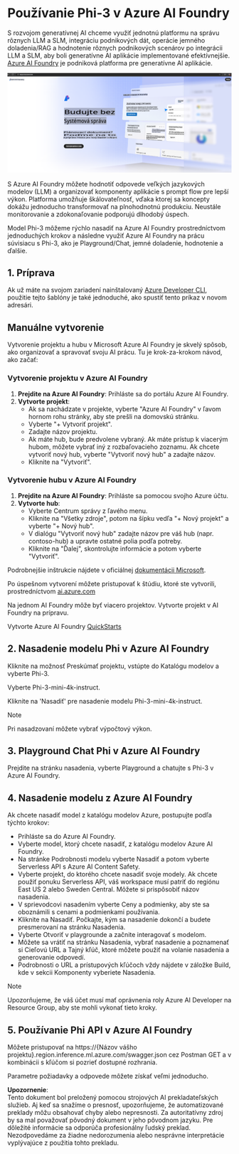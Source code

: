 # **Používanie Phi-3 v Azure AI Foundry**

S rozvojom generatívnej AI chceme využiť jednotnú platformu na správu rôznych LLM a SLM, integráciu podnikových dát, operácie jemného doladenia/RAG a hodnotenie rôznych podnikových scenárov po integrácii LLM a SLM, aby boli generatívne AI aplikácie implementované efektívnejšie. [Azure AI Foundry](https://ai.azure.com) je podniková platforma pre generatívne AI aplikácie.

![aistudo](../../../../translated_images/aifoundry_home.ffa4fe13d11f26171097f8666a1db96ac0979ffa1adde80374c60d1136c7e1de.sk.png)

S Azure AI Foundry môžete hodnotiť odpovede veľkých jazykových modelov (LLM) a organizovať komponenty aplikácie s prompt flow pre lepší výkon. Platforma umožňuje škálovateľnosť, vďaka ktorej sa koncepty dokážu jednoducho transformovať na plnohodnotnú produkciu. Neustále monitorovanie a zdokonaľovanie podporujú dlhodobý úspech.

Model Phi-3 môžeme rýchlo nasadiť na Azure AI Foundry prostredníctvom jednoduchých krokov a následne využiť Azure AI Foundry na prácu súvisiacu s Phi-3, ako je Playground/Chat, jemné doladenie, hodnotenie a ďalšie.

## **1. Príprava**

Ak už máte na svojom zariadení nainštalovaný [Azure Developer CLI](https://learn.microsoft.com/azure/developer/azure-developer-cli/overview?WT.mc_id=aiml-138114-kinfeylo), použitie tejto šablóny je také jednoduché, ako spustiť tento príkaz v novom adresári.

## Manuálne vytvorenie

Vytvorenie projektu a hubu v Microsoft Azure AI Foundry je skvelý spôsob, ako organizovať a spravovať svoju AI prácu. Tu je krok-za-krokom návod, ako začať:

### Vytvorenie projektu v Azure AI Foundry

1. **Prejdite na Azure AI Foundry**: Prihláste sa do portálu Azure AI Foundry.
2. **Vytvorte projekt**:
   - Ak sa nachádzate v projekte, vyberte "Azure AI Foundry" v ľavom hornom rohu stránky, aby ste prešli na domovskú stránku.
   - Vyberte "+ Vytvoriť projekt".
   - Zadajte názov projektu.
   - Ak máte hub, bude predvolene vybraný. Ak máte prístup k viacerým hubom, môžete vybrať iný z rozbaľovacieho zoznamu. Ak chcete vytvoriť nový hub, vyberte "Vytvoriť nový hub" a zadajte názov.
   - Kliknite na "Vytvoriť".

### Vytvorenie hubu v Azure AI Foundry

1. **Prejdite na Azure AI Foundry**: Prihláste sa pomocou svojho Azure účtu.
2. **Vytvorte hub**:
   - Vyberte Centrum správy z ľavého menu.
   - Kliknite na "Všetky zdroje", potom na šípku vedľa "+ Nový projekt" a vyberte "+ Nový hub".
   - V dialógu "Vytvoriť nový hub" zadajte názov pre váš hub (napr. contoso-hub) a upravte ostatné polia podľa potreby.
   - Kliknite na "Ďalej", skontrolujte informácie a potom vyberte "Vytvoriť".

Podrobnejšie inštrukcie nájdete v oficiálnej [dokumentácii Microsoft](https://learn.microsoft.com/azure/ai-studio/how-to/create-projects).

Po úspešnom vytvorení môžete pristupovať k štúdiu, ktoré ste vytvorili, prostredníctvom [ai.azure.com](https://ai.azure.com/)

Na jednom AI Foundry môže byť viacero projektov. Vytvorte projekt v AI Foundry na prípravu.

Vytvorte Azure AI Foundry [QuickStarts](https://learn.microsoft.com/azure/ai-studio/quickstarts/get-started-code)

## **2. Nasadenie modelu Phi v Azure AI Foundry**

Kliknite na možnosť Preskúmať projektu, vstúpte do Katalógu modelov a vyberte Phi-3.

Vyberte Phi-3-mini-4k-instruct.

Kliknite na 'Nasadiť' pre nasadenie modelu Phi-3-mini-4k-instruct.

> [!NOTE]
>
> Pri nasadzovaní môžete vybrať výpočtový výkon.

## **3. Playground Chat Phi v Azure AI Foundry**

Prejdite na stránku nasadenia, vyberte Playground a chatujte s Phi-3 v Azure AI Foundry.

## **4. Nasadenie modelu z Azure AI Foundry**

Ak chcete nasadiť model z katalógu modelov Azure, postupujte podľa týchto krokov:

- Prihláste sa do Azure AI Foundry.
- Vyberte model, ktorý chcete nasadiť, z katalógu modelov Azure AI Foundry.
- Na stránke Podrobnosti modelu vyberte Nasadiť a potom vyberte Serverless API s Azure AI Content Safety.
- Vyberte projekt, do ktorého chcete nasadiť svoje modely. Ak chcete použiť ponuku Serverless API, váš workspace musí patriť do regiónu East US 2 alebo Sweden Central. Môžete si prispôsobiť názov nasadenia.
- V sprievodcovi nasadením vyberte Ceny a podmienky, aby ste sa oboznámili s cenami a podmienkami používania.
- Kliknite na Nasadiť. Počkajte, kým sa nasadenie dokončí a budete presmerovaní na stránku Nasadenia.
- Vyberte Otvoriť v playgrounde a začnite interagovať s modelom.
- Môžete sa vrátiť na stránku Nasadenia, vybrať nasadenie a poznamenať si Cieľovú URL a Tajný kľúč, ktoré môžete použiť na volanie nasadenia a generovanie odpovedí.
- Podrobnosti o URL a prístupových kľúčoch vždy nájdete v záložke Build, kde v sekcii Komponenty vyberiete Nasadenia.

> [!NOTE]
> Upozorňujeme, že váš účet musí mať oprávnenia roly Azure AI Developer na Resource Group, aby ste mohli vykonať tieto kroky.

## **5. Používanie Phi API v Azure AI Foundry**

Môžete pristupovať na https://{Názov vášho projektu}.region.inference.ml.azure.com/swagger.json cez Postman GET a v kombinácii s kľúčom si pozrieť dostupné rozhrania.

Parametre požiadavky a odpovede môžete získať veľmi jednoducho.

**Upozornenie**:  
Tento dokument bol preložený pomocou strojových AI prekladateľských služieb. Aj keď sa snažíme o presnosť, upozorňujeme, že automatizované preklady môžu obsahovať chyby alebo nepresnosti. Za autoritatívny zdroj by sa mal považovať pôvodný dokument v jeho pôvodnom jazyku. Pre dôležité informácie sa odporúča profesionálny ľudský preklad. Nezodpovedáme za žiadne nedorozumenia alebo nesprávne interpretácie vyplývajúce z použitia tohto prekladu.